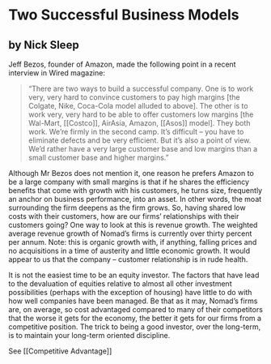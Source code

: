 # Two Successful Business Models

## by Nick Sleep

Jeff Bezos, founder of Amazon, made the following point in a recent interview in Wired magazine:
>“There are two ways to build a successful company. One is to work very, very hard to convince customers to pay high margins [the Colgate, Nike, Coca-Cola model alluded to above]. The other is to work very, very hard to be able to offer customers low margins [the Wal-Mart, [[Costco]], AirAsia, Amazon, [[Asos]] model]. They both work. We’re firmly in the second camp. It’s difficult – you have to eliminate defects and be very efficient. But it’s also a point of view. We’d rather have a very large customer base and low margins than a small customer base and higher margins.”

Although Mr Bezos does not mention it, one reason he prefers Amazon to be a large company with small margins is that if he shares the efficiency benefits that come with growth with his customers, he turns size, frequently an anchor on business performance, into an asset. In other words, the moat surrounding the firm deepens as the firm grows. So, having shared low costs with their customers, how are our firms’ relationships with their customers going? One way to look at this is revenue growth. The weighted average revenue growth of Nomad’s firms is currently over thirty percent per annum. Note: this is organic growth with, if anything, falling prices and no acquisitions in a time of austerity and little economic growth. It would appear to us that the company – customer relationship is in rude health.

It is not the easiest time to be an equity investor. The factors that have lead to the devaluation of equities relative to almost all other investment possibilities (perhaps with the exception of housing) have little to do with how well companies have been managed. Be that as it may, Nomad’s firms are, on average, so cost advantaged compared to many of their competitors that the worse it gets for the economy, the better it gets for our firms from a competitive position. The trick to being a good investor, over the long-term, is to maintain your long-term oriented discipline.


See [[Competitive Advantage]]